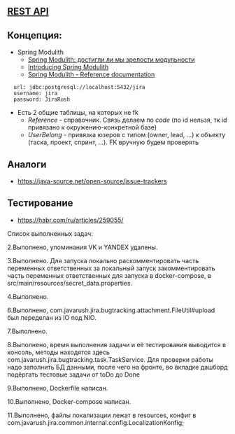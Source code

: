 ## [REST API](http://localhost:8080/doc)

## Концепция:

- Spring Modulith
    - [Spring Modulith: достигли ли мы зрелости модульности](https://habr.com/ru/post/701984/)
    - [Introducing Spring Modulith](https://spring.io/blog/2022/10/21/introducing-spring-modulith)
    - [Spring Modulith - Reference documentation](https://docs.spring.io/spring-modulith/docs/current-SNAPSHOT/reference/html/)

```
  url: jdbc:postgresql://localhost:5432/jira
  username: jira
  password: JiraRush
```

- Есть 2 общие таблицы, на которых не fk
    - _Reference_ - справочник. Связь делаем по _code_ (по id нельзя, тк id привязано к окружению-конкретной базе)
    - _UserBelong_ - привязка юзеров с типом (owner, lead, ...) к объекту (таска, проект, спринт, ...). FK вручную будем
      проверять

## Аналоги

- https://java-source.net/open-source/issue-trackers

## Тестирование

- https://habr.com/ru/articles/259055/

Список выполненных задач:

  2.Выполнено, упоминания VK и YANDEX удалены.

  3.Выполнено. Для запуска локально раскомментировать часть переменных ответственных за локальный запуск
  закомментировать часть переменных ответственных для запуска в docker-compose,
  в src/main/resources/secret_data.properties.

  4.Выполнено.

  6.Выполнено, com.javarush.jira.bugtracking.attachment.FileUtil#upload был переделан из IO под NIO.

  7.Выполнено.

  8.Выполнено, время выполнения задачи и её тестирования выводится в консоль, 
  методы находятся здесь com.javarush.jira.bugtracking.task.TaskService. Для проверки работы надо заполнить БД данными,
  после чего на фронте, во вкладке дашборд подёргать тестовые задачи от toDo до Done

  9.Выполнено, Dockerfile написан.

  10.Выполнено, Docker-compose написан.

  11.Выполнено, файлы локализации лежат в resources, конфиг
  в com.javarush.jira.common.internal.config.LocalizationKonfig;

